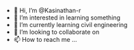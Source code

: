 - 👋 Hi, I’m @Kasinathan-r
- 👀 I’m interested in learning something
- 🌱 I’m currently learning civil engineering
- 💞️ I’m looking to collaborate on 
- 📫 How to reach me ...

<!---
Kasinathan-r/Kasinathan-r is a ✨ special ✨ repository because its `README.md` (this file) appears on your GitHub profile.
You can click the Preview link to take a look at your changes.
--->
